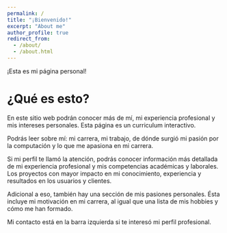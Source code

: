 ```yaml
---
permalink: /
title: "¡Bienvenido!"
excerpt: "About me"
author_profile: true
redirect_from: 
  - /about/
  - /about.html
---
```


¡Esta es mi página personal!

¿Qué es esto?
======

En este sitio web podrán conocer más de mí, mi experiencia profesional y mis intereses personales. Esta página es un curriculum interactivo.

Podrás leer sobre mí: mi carrera, mi trabajo, de dónde surgió mi pasión por la computación y lo que me apasiona en mi carrera.

Si mi perfil te llamó la atención, podrás conocer información más detallada de mi experiencia profesional y mis competencias académicas y laborales. Los proyectos con mayor impacto en mi conocimiento, experiencia y resultados en los usuarios y clientes.

Adicional a eso, también hay una sección de mis pasiones personales. Ésta incluye mi motivación en mi carrera, al igual que una lista de mis hobbies y cómo me han formado.

Mi contacto está en la barra izquierda si te interesó mi perfil profesional.
